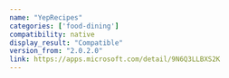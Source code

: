 ```yaml
---
name: "YepRecipes"
categories: ['food-dining']
compatibility: native
display_result: "Compatible"
version_from: "2.0.2.0"
link: https://apps.microsoft.com/detail/9N6Q3LLBXS2K
---
```

